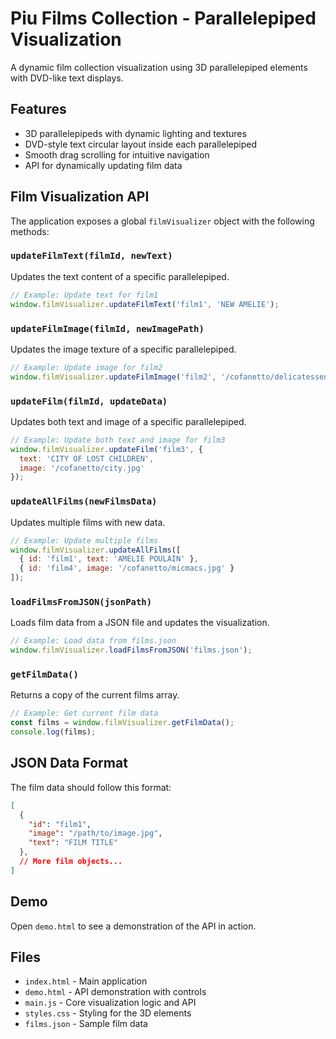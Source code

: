 # Piu Films Collection - Parallelepiped Visualization

A dynamic film collection visualization using 3D parallelepiped elements with DVD-like text displays.

## Features

- 3D parallelepipeds with dynamic lighting and textures
- DVD-style text circular layout inside each parallelepiped
- Smooth drag scrolling for intuitive navigation
- API for dynamically updating film data

## Film Visualization API

The application exposes a global `filmVisualizer` object with the following methods:

### `updateFilmText(filmId, newText)`

Updates the text content of a specific parallelepiped.

```javascript
// Example: Update text for film1
window.filmVisualizer.updateFilmText('film1', 'NEW AMELIE');
```

### `updateFilmImage(filmId, newImagePath)`

Updates the image texture of a specific parallelepiped.

```javascript
// Example: Update image for film2
window.filmVisualizer.updateFilmImage('film2', '/cofanetto/delicatessen.jpg');
```

### `updateFilm(filmId, updateData)`

Updates both text and image of a specific parallelepiped.

```javascript
// Example: Update both text and image for film3
window.filmVisualizer.updateFilm('film3', {
  text: 'CITY OF LOST CHILDREN',
  image: '/cofanetto/city.jpg'
});
```

### `updateAllFilms(newFilmsData)`

Updates multiple films with new data.

```javascript
// Example: Update multiple films
window.filmVisualizer.updateAllFilms([
  { id: 'film1', text: 'AMELIE POULAIN' },
  { id: 'film4', image: '/cofanetto/micmacs.jpg' }
]);
```

### `loadFilmsFromJSON(jsonPath)`

Loads film data from a JSON file and updates the visualization.

```javascript
// Example: Load data from films.json
window.filmVisualizer.loadFilmsFromJSON('films.json');
```

### `getFilmData()`

Returns a copy of the current films array.

```javascript
// Example: Get current film data
const films = window.filmVisualizer.getFilmData();
console.log(films);
```

## JSON Data Format

The film data should follow this format:

```json
[
  { 
    "id": "film1", 
    "image": "/path/to/image.jpg", 
    "text": "FILM TITLE" 
  },
  // More film objects...
]
```

## Demo

Open `demo.html` to see a demonstration of the API in action.

## Files

- `index.html` - Main application
- `demo.html` - API demonstration with controls
- `main.js` - Core visualization logic and API
- `styles.css` - Styling for the 3D elements
- `films.json` - Sample film data 